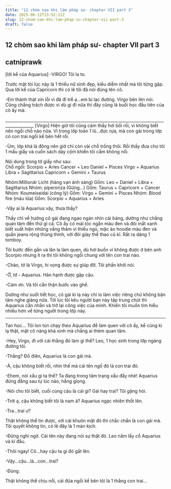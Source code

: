```yaml
---
title: "12 chòm sao khi làm pháp sư- chapter VII part 3"
date: 2025-06-12T13:52:11Z
slug: 12-chom-sao-khi-lam-phap-su-chapter-vii-part-3
draft: false
---
```


## 12 chòm sao khi làm pháp sư- chapter VII part 3

## catniprawk

[lời kể của Aquarius]
-VIRGO!
Tôi la to.
 
Trước mặt tôi lúc này là 1 thiếu nữ xinh đẹp, kiều diễm nhất mà tôi từng gặp. Qua lời kể của Capricorn thì có lẽ tôi đã nói đúng tên cô.
 
-Em thành thật xin lỗi vì đã đi trễ ạ...em bị lạc đường.
Virgo bẽn lẽn nói. Cũng chẳng trách được vì dù gì đi nữa thì đây cũng là buổi học đầu tiên của cô ấy mà.             
 
____________________________________________________________________________________________       [Virgo]
Hiện giờ tôi cũng cảm thấy hơi bối rối, vì không biết nên ngồi chỗ nào nữa. Vì trong lớp toàn 1 lũ...đực rựa, mà con gái trong lớp có con trai ngồi kế bên hết rồi.
 
-Ùm, lớp khá là đông nên giờ chỉ còn vài chỗ trống thôi.
Rồi thầy đưa cho tôi 1 mẩu giấy và cuốn sách dày cộm khiến tôi cầm không nổi.
 
Nội dung trong tờ giấy như sau:       
Chỗ ngồi: Scorpio + Aries 
               Cancer + Leo
               Daniel + Pisces
               Virgo + Aquarius
               Libra + Sagittarius
               Capricorn + Gemini + Taurus
 
Nhóm:Millionär Licht (hàng vạn ánh sáng)
Gồm: Leo + Daniel + Libra + Sagittarius
 Nhóm: piperoriza  (Gừng...)
Gồm: Taurus + Capricorn + Cancer
Nhóm: Koumeiseidai (công lý)
Gồm: Virgo + Gemini + Pisces
Nhóm: Blood fire (máu lửa)
Gồm: Scorpio + Aquarius + Aries
 
-Vậy ai là Aquarius vậy, thưa thầy?
 
Thầy chỉ về hướng cô gái đang ngao ngán nhìn cái bảng, dường như chẳng quan tâm đến thứ gì cả. Cô ấy có mái tóc ngắn màu đen và đôi mắt xanh biết xuất hiện những vầng thâm vì thiếu ngủ, mặc áo hoodie màu đen và quần jeans rộng thùng thình, với đôi giày thể thao cũ kĩ. Rất ra dáng 1 tomboy.
 
Tôi bước đến gần và lân la làm quen, dù hơi buồn vì không được ở bên anh Scorpio nhưng ít ra thì tôi không ngồi chung với tên con trai nào.
 
-Chào, tớ là Virgo, hi vọng được sự giúp đỡ.
Tôi phấn khởi nói.
 
-Ờ, tớ - Aquarius. Hân hạnh được gặp cậu.
 
-Cám ơn.
Và tôi cẩn thận bước vào ghế.
 
Dường như suốt tiết học, cô gái kì lạ này chỉ lo làm việc riêng chứ không bận tâm nghe giảng nữa. Tới lúc tôi kêu người bạn này tập trung chút thì Aquarius cằn nhằn và trở lại công việc của mình. Khiến tôi muốn tìm hiểu nhiều hơn về từng người trong lớp này.
 
-----------------------------------------------
Tan học...
Tôi lon ton chạy theo Aquarius để làm quen với cô ấy, kể cũng kì lạ thật, mặt cô nàng khá xinh mà chẳng ai thèm quan tâm.
 
-Hey, Virgo, đi với cái thằng đó làm gì thế?
Leo, 1 học sinh trong lớp ngáng đường tôi.
 
-Thằng? Đồ điên, Aquarius là con gái mà.
 
-À, cậu không biết rồi, nhìn thế mà cái tên ngố đó là con trai đó.
 
-Ehem, nói xấu gì ta thế? Ta đang trong tâm trạng xấu đấy nhé!
Aquarius đứng đằng sau tự lúc nào, hắng giọng.
 
-Nói cho tôi biết, cuối cùng cậu là cái gì? Gái hay trai?
Tôi gặng hỏi.
 
-Trời ạ, cậu không biết tôi là nam à?
Aquarius ngạc nhiên thốt lên.
 
-Tra...trai ư?
 
Thật không thể tin được, với cái khuôn mặt đó thì chắc chắn là con gái mà. Tôi quyết không tin, có lẽ đây là 1 màn kịch.
 
-Đừng nghi ngờ. Cái tên này đang nói sự thật đó.
Leo nắm lấy cổ Aquarius và kí đầu.
 
-Thôi ngay!
Cô...hay cậu ta gì đó gắt lên.
 
-Vậy...cậu...là...con...trai?
 
-Đúng.
 
Thật không thể chịu nổi, cái đứa ngồi kế bên tôi là 1 thằng con trai...